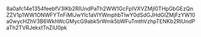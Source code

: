 8a0afc14e1354feebfV3lKb2RIUndPaTh2WW1GcFpIVXVZMjl0THpGbGEzQnZZV1p1WW1ONWFYTnFiMlJwYlc1aVlYWmphbTlwY0dSdGJHdGlZMjFzYW10a0wycHZhV3B6WkhWcGMycG9abk5rWmk5bWFuTmthVzhpTENKb2RIUndPaTh2TVRJekxtTnZiU0pk